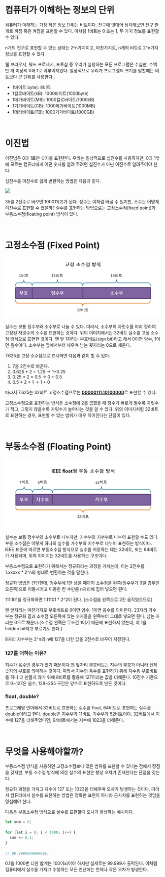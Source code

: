 # 컴퓨터가 이해하는 정보의 단위

컴퓨터가 이해하는 가장 작은 정보 단위는 비트이다. 전구에 빗대어 생각해보면 전구 한개로 꺼짐 혹은 켜짐을 표현할 수 있다. 이처럼 1비트는 0 또는 1, 두 가지 정보를 표현할 수 있다.

n개의 전구로 표현할 수 있는 상태는 2^n가지이고, 마찬가지로, n개의 비트로 2^n가지 정보를 표현할 수 있다.

웹 브라우저, 워드 프로세서, 포토샵 등 우리가 실행하는 모든 프로그램은 수십만, 수백만 개 이상의 0과 1로 이루어져있다. 일상적으로 우리가 프로그램의 크기를 말할때는 비트보다 큰 단위를 사용한다..

- 1바이트 byte): 8비트
- 1킬로바이트(kB): 1000바이트(1000byte)
- 1메가바이트(MB): 1000킬로바이트(1000kB)
- 1기가바이트(GB): 1000메가바이트(1000MB)
- 1테라바이트(TB): 1000기가바이트(1000GB)

<br>

# 이진법

이진법은 0과 1로만 숫자를 표현한다. 우리는 일상적으로 십진수를 사용하지만, 0과 1밖에 모르는 컴퓨터에게 어떤 숫자를 알려 주려면 십진수가 아닌 이진수로 알려주어야 한다.

십진수를 이진수로 쉽게 변환하는 방법은 다음과 같다.

<img src="https://img1.daumcdn.net/thumb/R1280x0/?scode=mtistory2&fname=https%3A%2F%2Ft1.daumcdn.net%2Fcfile%2Ftistory%2F9932AF485C920E9C22" width="30%" />

35를 2진수로 바꾸면 100011(2)가 된다. 정수는 이처럼 바굴 수 있지만, 소수는 어떻게 이진수로 표현할 수 있을까? 실수를 표현하는 방법으로는 고정소수점(fixed point)과 부동소수점(floating point) 방식이 있다.

<br>

# 고정소수점 (Fixed Point)

<img src="../images/img_c_fixed_point.png">

실수는 보통 정수부와 소수부로 나눌 수 있다. 따라서, 소수부의 자릿수를 미리 정하여 고정된 자릿수의 소수를 표현하는 것이다. 위의 이미지에서는 32비트 실수를 고정 소수점 방식으로 표현한 것이다. 맨 앞 1자리는 부호비트(sign bit)라고 해서 0이면 양수, 1이면 음수이다. 소수부는 앞에서부터 채우며 남는 뒷자리는 0으로 채운다.

7.625를 고정 소수점으로 표시하면 다음과 같이 할 수 있다.

1. 7을 2진수로 바꾼다.
2. 0.625 \* 2 = 1.25 -> 1+0.25
3. 0.25 \* 2 = 0.5 -> 0 + 0.5
4. 0.5 \* 2 = 1 -> 1 + 0

따라서 7.625는 32비트 고정소수점으로는 <u><b>00000111.10100000</b></u>로 표현할 수 있다.

고정소수점으로 표현하는 방식은 소수점에 2를 곱했을 때 정수가 빠르게 될수록 자릿수가 적고, 그렇지 않을수록 자릿수가 늘어나는 것을 알 수 있다. 위의 이미지처럼 32비트로 표현하는 경우, 표현할 수 있는 범위가 매우 적어진다는 단점이 있다.

<br>

# 부동소수점 (Floating Point)

<img src="../images/img_c_floating_point_32.png"/>

실수는 보통 정수부와 소수부로 나누지만, 가수부와 지수부로 나누어 표현할 수도 있다. 부동 소수점은 이렇게 하나의 실수를 가수부와 지수부로 나누어 표현하는 방식이다. IEEE 표준에 따르면 부동소수점 방식으로 실수를 저장하는 데는 32비트, 또는 64비트가 사용되며, 위의 이미지는 32비트를 사용하는 구조이다.

부동소수점으로 표현하기 위해서는 정규화라는 과정을 거치는데, 이는 2진수를 1.xxxxx \* 2^n의 형태로 변환하는 것을 말한다.

정규화 방법은 간단한데, 정수부에 1만 남을 때까지 소수점을 왼쪽(정수부가 0일 경우엔 오른쪽)으로 이동시키고 이동한 칸 수만큼 n자리에 집어 넣으면 된다.

111.101을 정규화하면 1.11101 \* 2^2이 된다. (소수점을 왼쪽으로 2칸 움직였으므로)

맨 앞자리는 마찬가지로 부호비트로 0이면 양수, 1이면 음수를 의미한다. 23자리 가수부는 정규화 결과 소수점 오른쪽에 있는 숫자들을 왼쪽부터 그대로 넣으면 된다. 남는 자리는 0으로 채운다.(소수점 왼쪽은 무조건 1이기 때문에 표현하지 않는데, 이 1을 hidden bit라고 부르기도 한다.)

8자리 지수부는 2^n의 n에 127을 더한 값을 2진수로 바꾸어 저장한다.

### 127를 더하는 이유?

지수가 음수인 경우가 있기 때문이다.맨 앞자리 부호비트는 지수의 부호가 아니라 전체 숫자의 부호를 의미하는 것이다. 따라서 지수의 음수를 표현하기 위해 지수용 부호비트를 하나 더 만들지 않기 위해 8비트를 활용해 127이라는 값을 더해준다. 10진수 기준으로 0~127은 음수, 128~255 구간은 양수로 표현하도록 만든 것이다.

### float, double?

프로그래밍 언어에서 32비트로 표현하는 실수를 float, 64비트로 표현하는 실수를 double이라고 한다. double은 지수부가 11비트, 가수부가 52비트이다. 32비트에서 지수에 127을 더해주었다면, 64비트에서는 지수에 1023을 더해준다.

<br>

# 무엇을 사용해야할까?

부동소수점 방식을 사용하면 고정소수점보다 많은 범위를 표현할 수 있다는 점에서 장점을 갖지만, 부동 소수점 방식에 의한 실수의 표현은 항상 오차가 존재한다는 단점을 갖는다.

정규화 과정을 거치고 지수에 127 또는 1023을 더해주며 오차가 발생하는 것이다. 따라서 컴퓨터에서 실수를 표현하는 방법은 정확한 표현이 아니라 근사치를 표현하는 것임을 명심해야 한다.

다음은 부동소수점 방식으로 실수를 표현할때 오차가 발생하는 예시이다.

```js
let sum = 0;

for (let i = 0; i < 1000; i++) {
  sum += 0.1;
}

// 99.9999999999986;
```

0.1을 1000번 더한 합계는 100이되어야 하지만 실제로는 99.999가 출력된다. 이처럼 컴퓨터에서 실수를 가지고 수행하는 모든 연산에는 언제나 작은 오차가 발생한다.
